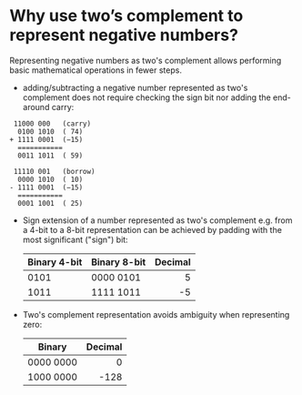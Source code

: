 # Why use two’s complement to represent negative numbers? #
Representing negative numbers as two's complement allows performing basic mathematical operations in fewer steps.
- adding/subtracting a negative number represented as two's complement does not require checking the sign bit nor adding the end-around carry:

<pre><code> 11000 000   (carry)
  0100 1010  ( 74)
+ 1111 0001  (−15)
  ===========
  0011 1011  ( 59)
</code></pre>

<pre><code> 11110 001   (borrow)
  0000 1010  ( 10)
- 1111 0001  (−15)
  ===========
  0001 1001  ( 25)
</code></pre>

- Sign extension of a number represented as two's complement e.g. from a 4-bit to a 8-bit representation can be achieved by padding with the most significant ("sign") bit:

	Binary 4-bit | Binary 8-bit | Decimal
	----|-------|--------:
	0101 | 0000 0101 |  5
	1011 | 1111 1011 | -5

- Two's complement representation avoids ambiguity when representing zero:

	Binary | Decimal
	-------|-------:
	0000 0000 |    0
	1000 0000 | -128 
